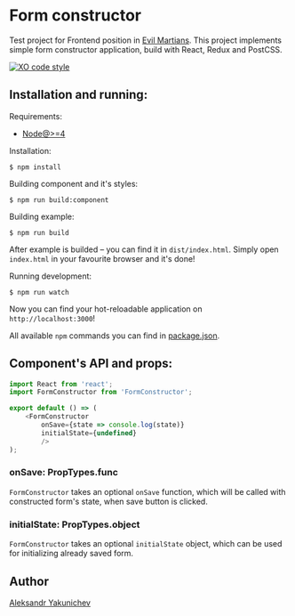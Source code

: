 # Form constructor

Test project for Frontend position in [Evil Martians](https://evilmartians.com/). This project implements simple form constructor application, build with React, Redux and PostCSS.

[![XO code style](https://img.shields.io/badge/code_style-XO-5ed9c7.svg)](https://github.com/sindresorhus/xo)

## Installation and running:
Requirements:
- [Node@>=4](https://nodejs.org/en/)

Installation:
```console
$ npm install
```

Building component and it's styles:
```console
$ npm run build:component
```

Building example:
```console
$ npm run build
```

After example is builded – you can find it in `dist/index.html`. Simply open `index.html` in your favourite browser and it's done!

Running development:
```console
$ npm run watch
```

Now you can find your hot-reloadable application on `http://localhost:3000`!

All available `npm` commands you can find in [package.json](package.json).

## Component's API and props:
```js
import React from 'react';
import FormConstructor from 'FormConstructor';

export default () => (
	<FormConstructor
		onSave={state => console.log(state)}
		initialState={undefined}
		/>
);
```

### onSave: PropTypes.func
`FormConstructor` takes an optional `onSave` function, which will be called with constructed form's state, when save button is clicked.

### initialState: PropTypes.object
`FormConstructor` takes an optional `initialState` object, which can be used for initializing already saved form.

## Author
[Aleksandr Yakunichev](https://github.com/canvaskisa)
